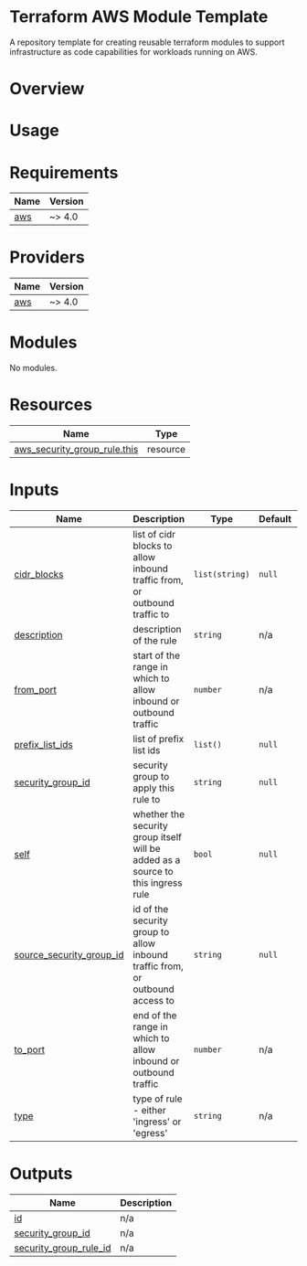 # Terraform AWS Module Template
A repository template for creating reusable terraform modules to support infrastructure as code capabilities for workloads running on AWS. 

# Overview

# Usage 

<!-- BEGIN_TF_DOCS -->
# Requirements

| Name | Version |
|------|---------|
| <a name="requirement_aws"></a> [aws](#requirement\_aws) | ~> 4.0 |

# Providers

| Name | Version |
|------|---------|
| <a name="provider_aws"></a> [aws](#provider\_aws) | ~> 4.0 |

# Modules

No modules.

# Resources

| Name | Type |
|------|------|
| [aws_security_group_rule.this](https://registry.terraform.io/providers/hashicorp/aws/latest/docs/resources/security_group_rule) | resource |

# Inputs

| Name | Description | Type | Default | Required |
|------|-------------|------|---------|:--------:|
| <a name="input_cidr_blocks"></a> [cidr\_blocks](#input\_cidr\_blocks) | list of cidr blocks to allow inbound traffic from, or outbound traffic to | `list(string)` | `null` | no |
| <a name="input_description"></a> [description](#input\_description) | description of the rule | `string` | n/a | yes |
| <a name="input_from_port"></a> [from\_port](#input\_from\_port) | start of the range in which to allow inbound or outbound traffic | `number` | n/a | yes |
| <a name="input_prefix_list_ids"></a> [prefix\_list\_ids](#input\_prefix\_list\_ids) | list of prefix list ids | `list()` | `null` | no |
| <a name="input_security_group_id"></a> [security\_group\_id](#input\_security\_group\_id) | security group to apply this rule to | `string` | `null` | no |
| <a name="input_self"></a> [self](#input\_self) | whether the security group itself will be added as a source to this ingress rule | `bool` | `null` | no |
| <a name="input_source_security_group_id"></a> [source\_security\_group\_id](#input\_source\_security\_group\_id) | id of the security group to allow inbound traffic from, or outbound access to | `string` | `null` | no |
| <a name="input_to_port"></a> [to\_port](#input\_to\_port) | end of the range in which to allow inbound or outbound traffic | `number` | n/a | yes |
| <a name="input_type"></a> [type](#input\_type) | type of rule - either 'ingress' or 'egress' | `string` | n/a | yes |

# Outputs

| Name | Description |
|------|-------------|
| <a name="output_id"></a> [id](#output\_id) | n/a |
| <a name="output_security_group_id"></a> [security\_group\_id](#output\_security\_group\_id) | n/a |
| <a name="output_security_group_rule_id"></a> [security\_group\_rule\_id](#output\_security\_group\_rule\_id) | n/a |
<!-- END_TF_DOCS -->

